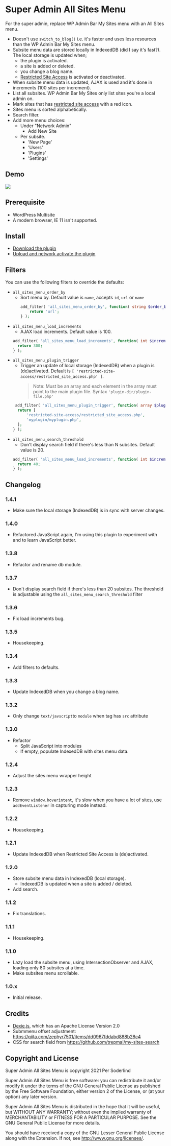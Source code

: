 # Super Admin All Sites Menu

For the super admin, replace WP Admin Bar My Sites menu with an All Sites menu.

- Doesn't use `switch_to_blog()` i.e. it's faster and uses less resources than the WP Admin Bar My Sites menu.
- Subsite menu data are stored locally in IndexedDB (did I say it's fast?). The local storage is updated when;
  - the plugin is activated.
  - a site is added or deleted.
  - you change a blog name.
  - [Restricted Site Access](https://github.com/10up/restricted-site-access) is activated or deactivated.
- When subsite menu data is updated, AJAX is used and it's done in increments (100 sites per increment).
- List all subsites. WP Admin Bar My Sites only list sites you're a local admin on.
- Mark sites that has [restricted site access](https://github.com/10up/restricted-site-access) with a red icon.
- Sites menu is sorted alphabetically.
- Search filter.
- Add more menu choices:
  - Under "Network Admin"
    - Add New Site
  - Per subsite.
    - 'New Page'
    - 'Users'
    - 'Plugins'
    - 'Settings'

## Demo

<img src="assets/all-sites.gif">

## Prerequisite

- WordPress Multisite
- A modern browser, IE 11 isn't supported.

## Install

- [Download the plugin](https://github.com/soderlind/super-admin-all-sites-menu/archive/refs/heads/main.zip)
- [Upload and network activate the plugin](https://wordpress.org/support/article/managing-plugins/#manual-upload-via-wordpress-admin)

## Filters

You can use the following filters to override the defaults:

- `all_sites_menu_order_by`
  - Sort menu by. Default value is `name`, accepts `id`, `url` or `name`
    ```php
    add_filter( 'all_sites_menu_order_by', function( string $order_by ) : string {
    	return 'url';
    } );
    ```
- `all_sites_menu_load_increments`
  - AJAX load increments. Default value is 100.
  ```php
  add_filter( 'all_sites_menu_load_increments', function( int $increments ) : int {
  	return 300;
  } );
  ```
- `all_sites_menu_plugin_trigger`
  - Trigger an update of local storage (IndexedDB) when a plugin is (de)activated. Default is `[ 'restricted-site-access/restricted_site_access.php' ]`.
    > Note: Must be an array and each element in the array must point to the main plugin file. Syntax `'plugin-dir/plugin-file.php'`
  ```php
   add_filter( 'all_sites_menu_plugin_trigger', function( array $plugins ) : array {
  	return [
  		'restricted-site-access/restricted_site_access.php',
  		'myplugin/myplugin.php',
  	];
  } );
  ```
- `all_sites_menu_search_threshold`
  - Don't display search field if there's less than N subsites. Default value is 20.
  ```php
  add_filter( 'all_sites_menu_load_increments', function( int $increments ) : int {
  	return 40;
  } );
  ```

## Changelog

### 1.4.1

- Make sure the local storage (IndexedDB) is in sync with server changes.

### 1.4.0

- Refactored JavaScript again, I'm using this plugin to experiment with and to learn JavaScript better.

### 1.3.8

- Refactor and rename db module.

### 1.3.7

- Don't display search field if there's less than 20 subsites. The threshold is adjustable using the `all_sites_menu_search_threshold` filter

### 1.3.6

- Fix load increments bug.

### 1.3.5

- Housekeeping.

### 1.3.4

- Add filters to defaults.

### 1.3.3

- Update IndexedDB when you change a blog name.

### 1.3.2

- Only change `text/javscript`to `module` when tag has `src` attribute

### 1.3.0

- Refactor
  - Split JavaScript into modules
  - If empty, populate IndexedDB with sites menu data.

### 1.2.4

- Adjust the sites menu wrapper height

### 1.2.3

- Remove `window.hoverintent`, it's slow when you have a lot of sites, use `addEventListener` in capturing mode instead.

### 1.2.2

- Housekeeping.

### 1.2.1

- Update IndexedDB when Restricted Site Access is (de)activated.

### 1.2.0

- Store subsite menu data in IndexedDB (local storage).
  - IndexedDB is updated when a site is added / deleted.
- Add search.

### 1.1.2

- Fix translations.

### 1.1.1

- Housekeeping.

### 1.1.0

- Lazy load the subsite menu, using IntersectionObserver and AJAX, loading only 80 subsites at a time.
- Make subsites menu scrollable.

### 1.0.x

- Initial release.

## Credits

- [Dexie.js](https://github.com/dfahlander/Dexie.js), which has an Apache License Version 2.0
- Submmenu offset adjustment: https://qiita.com/zephyr7501/items/dd0967fddabd888b28c4
- CSS for search field from https://github.com/trepmal/my-sites-search

## Copyright and License

Super Admin All Sites Menu is copyright 2021 Per Soderlind

Super Admin All Sites Menu is free software: you can redistribute it and/or modify it under the terms of the GNU General Public License as published by the Free Software Foundation, either version 2 of the License, or (at your option) any later version.

Super Admin All Sites Menu is distributed in the hope that it will be useful, but WITHOUT ANY WARRANTY; without even the implied warranty of MERCHANTABILITY or FITNESS FOR A PARTICULAR PURPOSE. See the GNU General Public License for more details.

You should have received a copy of the GNU Lesser General Public License along with the Extension. If not, see http://www.gnu.org/licenses/.
